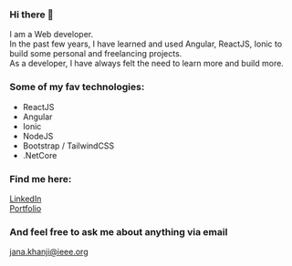### Hi there 👋

<!--
**JanaKhanji/JanaKhanji** is a ✨ _special_ ✨ repository because its `README.md` (this file) appears on your GitHub profile.

Here are some ideas to get you started:

- 🔭 I’m currently working on ...
- 🌱 I’m currently learning ...
- 👯 I’m looking to collaborate on ...
- 🤔 I’m looking for help with ...
- 💬 Ask me about ...
- 📫 How to reach me: ...
- 😄 Pronouns: ...
- ⚡ Fun fact: ...
-->
I am a Web developer.
<br />
In the past few years, I have learned and used Angular, ReactJS, Ionic to build some personal and freelancing projects.
<br />
As a developer, I have always felt the need to learn more and build more.

### Some of my fav technologies:
- ReactJS
- Angular
- Ionic
- NodeJS
- Bootstrap / TailwindCSS
- .NetCore

### Find me here:
<a href="https://www.linkedin.com/in/jana-khanji/" title="LinkedIn">LinkedIn</a>
<br />
<a href="https://janakhanji-portfolio.web.app/" title="Portfolio">Portfolio</a>

### And feel free to ask me about anything via email
<a href="mailto:janakhanji98@gmail.com" title="Mail">jana.khanji@ieee.org</a>
